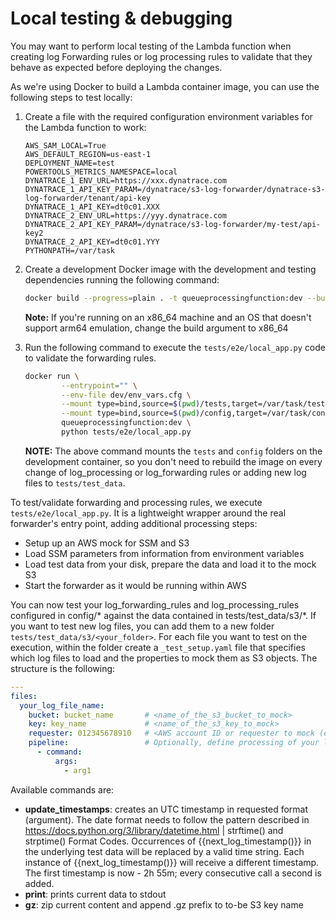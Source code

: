 # Local testing & debugging

You may want to perform local testing of the Lambda function when creating log Forwarding rules or log processing rules to validate that they behave as expected before deploying the changes. 

As we're using Docker to build a Lambda container image, you can use the following steps to test locally:

1. Create a file with the required configuration environment variables for the Lambda function to work:
   ```
   AWS_SAM_LOCAL=True
   AWS_DEFAULT_REGION=us-east-1
   DEPLOYMENT_NAME=test
   POWERTOOLS_METRICS_NAMESPACE=local
   DYNATRACE_1_ENV_URL=https://xxx.dynatrace.com
   DYNATRACE_1_API_KEY_PARAM=/dynatrace/s3-log-forwarder/dynatrace-s3-log-forwarder/tenant/api-key
   DYNATRACE_1_API_KEY=dt0c01.XXX
   DYNATRACE_2_ENV_URL=https://yyy.dynatrace.com
   DYNATRACE_2_API_KEY_PARAM=/dynatrace/s3-log-forwarder/my-test/api-key2 
   DYNATRACE_2_API_KEY=dt0c01.YYY
   PYTHONPATH=/var/task
   ```

2. Create a development Docker image with the development and testing dependencies running the following command:
   ```bash
   docker build --progress=plain . -t queueprocessingfunction:dev --build-arg ENV=DEV --build-arg ARCH=arm64
   ```
   **Note:** If you're running on an x86_64 machine and an OS that doesn't support arm64 emulation, change the build argument to x86_64

3. Run the following command to execute the `tests/e2e/local_app.py` code to validate the forwarding rules. 
   ```bash
   docker run \
           --entrypoint="" \
           --env-file dev/env_vars.cfg \
           --mount type=bind,source=$(pwd)/tests,target=/var/task/tests \
           --mount type=bind,source=$(pwd)/config,target=/var/task/config \
           queueprocessingfunction:dev \
           python tests/e2e/local_app.py
   ```
   **NOTE:** The above command mounts the `tests` and `config` folders on the development container, so you don't need to rebuild the image on every    change of log_processing or log_forwarding rules or adding new log files to `tests/test_data`.

To test/validate forwarding and processing rules, we execute `tests/e2e/local_app.py`. It is a lightweight wrapper around the real forwarder's entry point, adding additional processing steps:

* Setup up an AWS mock for SSM and S3
* Load SSM parameters from information from environment variables 
* Load test data from your disk, prepare the data and load it to the mock S3
* Start the forwarder as it would be running within AWS

You can now test your log_forwarding_rules and log_processing_rules configured in config/* against the data contained in tests/test_data/s3/*. If you want to test new log files, you can add them to a new folder `tests/test_data/s3/<your_folder>`. For each file you want to test on the execution, within the folder create a `_test_setup.yaml` file that specifies which log files to load and the properties to mock them as S3 objects. The structure is the following:

```yaml
--- 
files: 
  your_log_file_name: 
    bucket: bucket_name       # <name_of_the_s3_bucket_to_mock>
    key: key_name             # <name_of_the_s3_key_to_mock>
    requester: 012345678910   # <AWS account ID or requester to mock (e.g. cloudtrail.amazonaws.com)>
    pipeline:                 # Optionally, define processing of your log file using jinja2 as templating engine  
      - command:
          args:
            - arg1
```

Available commands are:
* **update_timestamps**: creates an UTC timestamp in requested format (argument). The date format needs to follow the pattern described in https://docs.python.org/3/library/datetime.html | strftime() and strptime() Format Codes. Occurrences of {{next_log_timestamp()}} in the underlying test data will be replaced by a valid time string. Each instance of {{next_log_timestamp()}} will receive a different timestamp. The first timestamp is now - 2h 55m; every consecutive call a second is added.
* **print**: prints current data to stdout
* **gz**: zip current content and append .gz prefix to to-be S3 key name 

